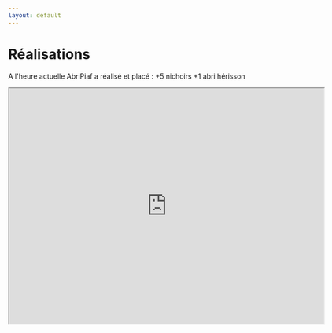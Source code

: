```yaml
---
layout: default
---
```


# Réalisations

A l'heure actuelle AbriPiaf a réalisé et placé :
+5 nichoirs
+1 abri hérisson

<iframe src="https://www.google.com/maps/d/u/0/embed?mid=1BqAXx1nqNTpokROAmORTPqzwxfH7CDWy" width="640" height="480"></iframe>
